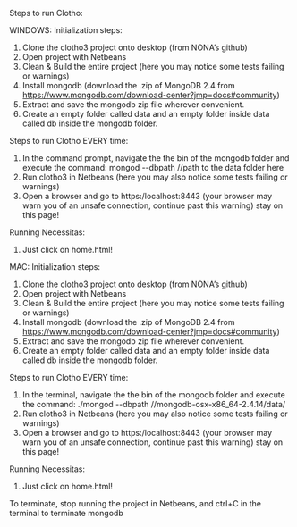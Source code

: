 Steps to run Clotho:

WINDOWS:
Initialization steps:
1. Clone the clotho3 project onto desktop (from NONA’s github)
2. Open project with Netbeans
3. Clean & Build the entire project (here you may notice some tests failing or warnings)
4. Install mongodb (download the .zip of MongoDB 2.4 from   https://www.mongodb.com/download-center?jmp=docs#community)
5. Extract and save the mongodb zip file wherever convenient.
6. Create an empty folder called data and an empty folder inside data called db inside the mongodb folder.

Steps to run Clotho EVERY time:
1. In the command prompt, navigate the the bin of the mongodb folder and execute the command: mongod --dbpath //path to the data folder here
2. Run clotho3 in Netbeans (here you may also notice some tests failing or warnings)
3. Open a browser and go to https:/localhost:8443 (your browser may warn you of an unsafe connection, continue past this warning)
stay on this page!

Running Necessitas:
1. Just click on home.html!


MAC:
Initialization steps:
1. Clone the clotho3 project onto desktop (from NONA’s github)
2. Open project with Netbeans
3. Clean & Build the entire project (here you may notice some tests failing or warnings)
4. Install mongodb (download the .zip of MongoDB 2.4 from   https://www.mongodb.com/download-center?jmp=docs#community)
5. Extract and save the mongodb zip file wherever convenient.
6. Create an empty folder called data and an empty folder inside data called db inside the mongodb folder.

Steps to run Clotho EVERY time:
1. In the terminal, navigate the the bin of the mongodb folder and execute the command: ./mongod --dbpath /<saved location>/mongodb-osx-x86_64-2.4.14/data/
2. Run clotho3 in Netbeans (here you may also notice some tests failing or warnings)
3. Open a browser and go to https:/localhost:8443 (your browser may warn you of an unsafe connection, continue past this warning)
stay on this page!

Running Necessitas:
1. Just click on home.html!

To terminate, stop running the project in Netbeans, and ctrl+C in the terminal to terminate mongodb		
